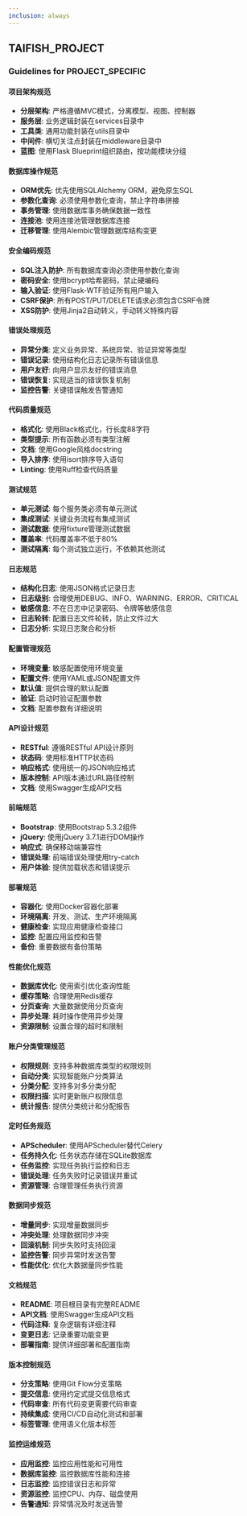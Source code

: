 ```yaml
---
inclusion: always
---
```


## TAIFISH_PROJECT

### Guidelines for PROJECT_SPECIFIC

#### 项目架构规范

- **分层架构**: 严格遵循MVC模式，分离模型、视图、控制器
- **服务层**: 业务逻辑封装在services目录中
- **工具类**: 通用功能封装在utils目录中
- **中间件**: 横切关注点封装在middleware目录中
- **蓝图**: 使用Flask Blueprint组织路由，按功能模块分组

#### 数据库操作规范

- **ORM优先**: 优先使用SQLAlchemy ORM，避免原生SQL
- **参数化查询**: 必须使用参数化查询，禁止字符串拼接
- **事务管理**: 使用数据库事务确保数据一致性
- **连接池**: 使用连接池管理数据库连接
- **迁移管理**: 使用Alembic管理数据库结构变更

#### 安全编码规范

- **SQL注入防护**: 所有数据库查询必须使用参数化查询
- **密码安全**: 使用bcrypt哈希密码，禁止硬编码
- **输入验证**: 使用Flask-WTF验证所有用户输入
- **CSRF保护**: 所有POST/PUT/DELETE请求必须包含CSRF令牌
- **XSS防护**: 使用Jinja2自动转义，手动转义特殊内容

#### 错误处理规范

- **异常分类**: 定义业务异常、系统异常、验证异常等类型
- **错误记录**: 使用结构化日志记录所有错误信息
- **用户友好**: 向用户显示友好的错误消息
- **错误恢复**: 实现适当的错误恢复机制
- **监控告警**: 关键错误触发告警通知

#### 代码质量规范

- **格式化**: 使用Black格式化，行长度88字符
- **类型提示**: 所有函数必须有类型注解
- **文档**: 使用Google风格docstring
- **导入排序**: 使用isort排序导入语句
- **Linting**: 使用Ruff检查代码质量

#### 测试规范

- **单元测试**: 每个服务类必须有单元测试
- **集成测试**: 关键业务流程有集成测试
- **测试数据**: 使用fixture管理测试数据
- **覆盖率**: 代码覆盖率不低于80%
- **测试隔离**: 每个测试独立运行，不依赖其他测试

#### 日志规范

- **结构化日志**: 使用JSON格式记录日志
- **日志级别**: 合理使用DEBUG、INFO、WARNING、ERROR、CRITICAL
- **敏感信息**: 不在日志中记录密码、令牌等敏感信息
- **日志轮转**: 配置日志文件轮转，防止文件过大
- **日志分析**: 实现日志聚合和分析

#### 配置管理规范

- **环境变量**: 敏感配置使用环境变量
- **配置文件**: 使用YAML或JSON配置文件
- **默认值**: 提供合理的默认配置
- **验证**: 启动时验证配置参数
- **文档**: 配置参数有详细说明

#### API设计规范

- **RESTful**: 遵循RESTful API设计原则
- **状态码**: 使用标准HTTP状态码
- **响应格式**: 使用统一的JSON响应格式
- **版本控制**: API版本通过URL路径控制
- **文档**: 使用Swagger生成API文档

#### 前端规范

- **Bootstrap**: 使用Bootstrap 5.3.2组件
- **jQuery**: 使用jQuery 3.7.1进行DOM操作
- **响应式**: 确保移动端兼容性
- **错误处理**: 前端错误处理使用try-catch
- **用户体验**: 提供加载状态和错误提示

#### 部署规范

- **容器化**: 使用Docker容器化部署
- **环境隔离**: 开发、测试、生产环境隔离
- **健康检查**: 实现应用健康检查接口
- **监控**: 配置应用监控和告警
- **备份**: 重要数据有备份策略

#### 性能优化规范

- **数据库优化**: 使用索引优化查询性能
- **缓存策略**: 合理使用Redis缓存
- **分页查询**: 大量数据使用分页查询
- **异步处理**: 耗时操作使用异步处理
- **资源限制**: 设置合理的超时和限制

#### 账户分类管理规范

- **权限规则**: 支持多种数据库类型的权限规则
- **自动分类**: 实现智能账户分类算法
- **分类分配**: 支持多对多分类分配
- **权限扫描**: 实时更新账户权限信息
- **统计报告**: 提供分类统计和分配报告

#### 定时任务规范

- **APScheduler**: 使用APScheduler替代Celery
- **任务持久化**: 任务状态存储在SQLite数据库
- **任务监控**: 实现任务执行监控和日志
- **错误处理**: 任务失败时记录错误并重试
- **资源管理**: 合理管理任务执行资源

#### 数据同步规范

- **增量同步**: 实现增量数据同步
- **冲突处理**: 处理数据同步冲突
- **回滚机制**: 同步失败时支持回滚
- **监控告警**: 同步异常时发送告警
- **性能优化**: 优化大数据量同步性能

#### 文档规范

- **README**: 项目根目录有完整README
- **API文档**: 使用Swagger生成API文档
- **代码注释**: 复杂逻辑有详细注释
- **变更日志**: 记录重要功能变更
- **部署指南**: 提供详细部署和配置指南

#### 版本控制规范

- **分支策略**: 使用Git Flow分支策略
- **提交信息**: 使用约定式提交信息格式
- **代码审查**: 所有代码变更需要代码审查
- **持续集成**: 使用CI/CD自动化测试和部署
- **标签管理**: 使用语义化版本标签

#### 监控运维规范

- **应用监控**: 监控应用性能和可用性
- **数据库监控**: 监控数据库性能和连接
- **日志监控**: 监控错误日志和异常
- **资源监控**: 监控CPU、内存、磁盘使用
- **告警通知**: 异常情况及时发送告警
